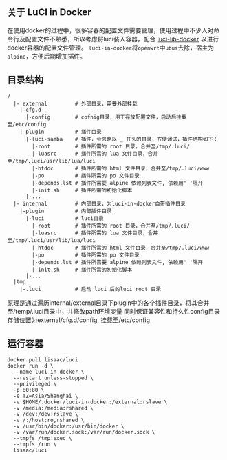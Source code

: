 ## 关于 LuCI in Docker
在使用docker的过程中，很多容器的配置文件需要管理，使用过程中不少人对命令行及配置文件不熟悉，所以考虑将luci装入容器，配合 [luci-lib-docker](https://github.com/lisaac/luci-lib-docker) 以进行docker容器的配置文件管理。
`luci-in-docker`将`openwrt`中`ubus`去除，宿主为`alpine`，方便后期增加插件。

## 目录结构
```
/
  |- external         # 外部目录，需要外部挂载
    |-cfg.d
      |-config        # cofnig目录，用于存放配置文件，启动后挂载至/etc/config
    |-plugin          # 插件目录
      |-luci-samba    # 插件，会忽略以 _ 开头的目录，方便调试，插件结构如下：
        |-root        # 插件所需的 root 目录，合并至/tmp/.luci/
        |-luasrc      # 插件所需的 lua 文件目录，合并至/tmp/.luci/usr/lib/lua/luci
        |-htdoc       # 插件所需的 html 文件目录，合并至/tmp/.luci/www
        |-po          # 插件所需的 po 文件目录
        |-depends.lst # 插件所需要 alpine 依赖列表文件, 依赖用' '隔开
        |-init.sh     # 插件所需的初始化脚本
      |-...
  |- internal         # 内部目录，为luci-in-docker自带插件目录
    |-plugin          # 内部插件目录
      |-luci          # luci目录
        |-root        # 插件所需的 root 目录，合并至/tmp/.luci/
        |-luasrc      # 插件所需的 lua 文件目录，合并至/tmp/.luci/usr/lib/lua/luci
        |-htdoc       # 插件所需的 html 文件目录，合并至/tmp/.luci/www
        |-po          # 插件所需的 po 文件目录
        |-depends.lst # 插件所需要 alpine 依赖列表文件, 依赖用' '隔开
        |-init.sh     # 插件所需的初始化脚本
      |-...
  |tmp
    |-.luci           # 启动 luci 后的luci root 目录
```
原理是通过遍历internal/external目录下plugin中的各个插件目录，将其合并至/temp/.luci目录中，并修改path环境变量
同时保证兼容性和持久性config目录存储位置为external/cfg.d/config, 挂载至/etc/config

## 运行容器
```
docker pull lisaac/luci
docker run -d \
  --name luci-in-docker \
  --restart unless-stopped \
  --privileged \
  -p 80:80 \
  -e TZ=Asia/Shanghai \
  -v $HOME/.docker/luci-in-docker:/external:rslave \
  -v /media:/media:rshared \
  -v /dev:/dev:rslave \
  -v /:/host:ro,rshared \
  -v /usr/bin/docker:/usr/bin/docker \
  -v /var/run/docker.sock:/var/run/docker.sock \
  --tmpfs /tmp:exec \
  --tmpfs /run \
  lisaac/luci
```